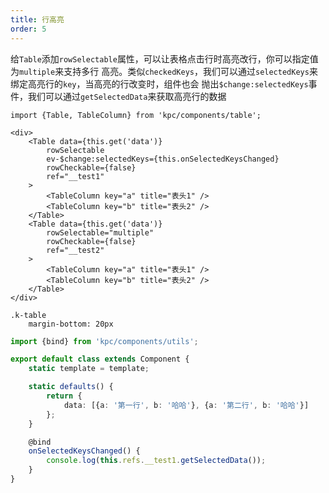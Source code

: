```yaml
---
title: 行高亮
order: 5
---
```


给`Table`添加`rowSelectable`属性，可以让表格点击行时高亮改行，你可以指定值为`multiple`来支持多行
高亮。类似`checkedKeys`，我们可以通过`selectedKeys`来绑定高亮行的`key`，当高亮的行改变时，组件也会
抛出`$change:selectedKeys`事件，我们可以通过`getSelectedData`来获取高亮行的数据

```vdt
import {Table, TableColumn} from 'kpc/components/table';

<div>
    <Table data={this.get('data')} 
        rowSelectable
        ev-$change:selectedKeys={this.onSelectedKeysChanged}
        rowCheckable={false}
        ref="__test1"
    >
        <TableColumn key="a" title="表头1" />
        <TableColumn key="b" title="表头2" />
    </Table>
    <Table data={this.get('data')}
        rowSelectable="multiple"
        rowCheckable={false}
        ref="__test2"
    >
        <TableColumn key="a" title="表头1" />
        <TableColumn key="b" title="表头2" />
    </Table>
</div>
```

```styl
.k-table
    margin-bottom: 20px
```

```ts
import {bind} from 'kpc/components/utils';

export default class extends Component {
    static template = template;

    static defaults() {
        return {
            data: [{a: '第一行', b: '哈哈'}, {a: '第二行', b: '哈哈'}]
        };
    }

    @bind
    onSelectedKeysChanged() {
        console.log(this.refs.__test1.getSelectedData());
    }
}
```
